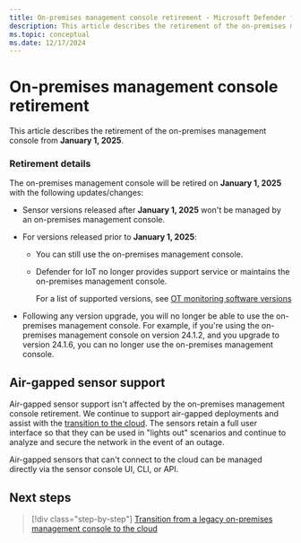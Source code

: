 ```yaml
---
title: On-premises management console retirement - Microsoft Defender for IoT
description: This article describes the retirement of the on-premises management console from **January 1, 2025**.
ms.topic: conceptual
ms.date: 12/17/2024
---
```


# On-premises management console retirement

This article describes the retirement of the on-premises management console from **January 1, 2025**.

### Retirement details

The on-premises management console will be retired on **January 1, 2025** with the following updates/changes:

- Sensor versions released after **January 1, 2025** won't be managed by an on-premises management console. 
- For versions released prior to **January 1, 2025**: 
    - You can still use the on-premises management console. 
    - Defender for IoT no longer provides support service or maintains the on-premises management console. 

        For a list of supported versions, see [OT monitoring software versions](../release-notes.md)  

- Following any version upgrade, you will no longer be able to use the on-premises management console. For example, if you're using the on-premises management console on version 24.1.2, and you upgrade to version 24.1.6, you can no longer use the on-premises management console.

## Air-gapped sensor support

Air-gapped sensor support isn't affected by the on-premises management console retirement. We continue to support air-gapped deployments and assist with the [transition to the cloud](transition-on-premises-management-console-to-cloud.md). The sensors retain a full user interface so that they can be used in "lights out" scenarios and continue to analyze and secure the network in the event of an outage.

Air-gapped sensors that can't connect to the cloud can be managed directly via the sensor console UI, CLI, or API.

## Next steps

> [!div class="step-by-step"]
> [Transition from a legacy on-premises management console to the cloud](transition-on-premises-management-console-to-cloud.md)